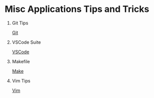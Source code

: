 # Misc Applications Tips and Tricks

1. Git Tips

   [Git](git.md)

2. VSCode Suite

   [VSCode](VSCodeTricks.md)

3. Makefile

   [Make](Makefile.md)
   
4. Vim Tips

   [Vim](VimTips.md)

